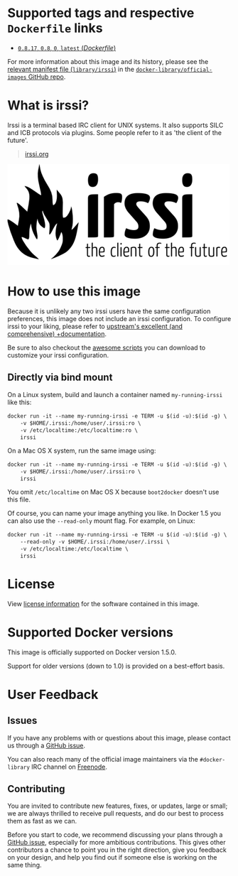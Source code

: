 # Supported tags and respective `Dockerfile` links

- [`0.8.17`, `0.8`, `0`, `latest` (*Dockerfile*)](https://github.com/jfrazelle/irssi/blob/dfefff246e4a04dee588feafc1d720b5247a112e/Dockerfile)

For more information about this image and its history, please see the [relevant
manifest file
(`library/irssi`)](https://github.com/docker-library/official-images/blob/master/library/irssi)
in the [`docker-library/official-images` GitHub
repo](https://github.com/docker-library/official-images).

# What is irssi?

Irssi is a terminal based IRC client for UNIX systems. It also supports SILC and
ICB protocols via plugins. Some people refer to it as 'the client of the
future'.

> [irssi.org](http://irssi.org)

![logo](https://raw.githubusercontent.com/docker-library/docs/master/irssi/logo.png)

# How to use this image

Because it is unlikely any two irssi users have the same configuration
preferences, this image does not include an irssi configuration. To configure
irssi to your liking, please refer to [upstream's excellent (and comprehensive)
+documentation](http://irssi.org/documentation).

Be sure to also checkout the [awesome
scripts](https://github.com/irssi/scripts.irssi.org) you can download to
customize your irssi configuration.

## Directly via bind mount

On a Linux system, build and launch a container named `my-running-irssi` like
this:

    docker run -it --name my-running-irssi -e TERM -u $(id -u):$(id -g) \
        -v $HOME/.irssi:/home/user/.irssi:ro \
        -v /etc/localtime:/etc/localtime:ro \
        irssi

On a Mac OS X system, run the same image using:

    docker run -it --name my-running-irssi -e TERM -u $(id -u):$(id -g) \
        -v $HOME/.irssi:/home/user/.irssi:ro \
        irssi

You omit `/etc/localtime` on Mac OS X because `boot2docker` doesn't use this
file.

Of course, you can name your image anything you like. In Docker 1.5 you can also
use the `--read-only` mount flag. For example, on Linux:

    docker run -it --name my-running-irssi -e TERM -u $(id -u):$(id -g) \
        --read-only -v $HOME/.irssi:/home/user/.irssi \
        -v /etc/localtime:/etc/localtime \
        irssi

# License

View [license information](https://github.com/irssi/irssi/blob/master/COPYING) for
the software contained in this image.

# Supported Docker versions

This image is officially supported on Docker version 1.5.0.

Support for older versions (down to 1.0) is provided on a best-effort basis.

# User Feedback

## Issues

If you have any problems with or questions about this image, please contact us
 through a [GitHub issue](https://github.com/jfrazelle/irssi/issues).

You can also reach many of the official image maintainers via the
`#docker-library` IRC channel on [Freenode](https://freenode.net).

## Contributing

You are invited to contribute new features, fixes, or updates, large or small;
we are always thrilled to receive pull requests, and do our best to process them
as fast as we can.

Before you start to code, we recommend discussing your plans 
through a [GitHub issue](https://github.com/jfrazelle/irssi/issues), especially for more ambitious
contributions. This gives other contributors a chance to point you in the right
direction, give you feedback on your design, and help you find out if someone
else is working on the same thing.
